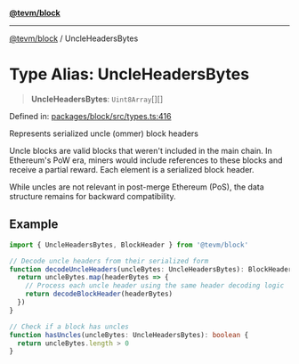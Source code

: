 [**@tevm/block**](../README.md)

***

[@tevm/block](../globals.md) / UncleHeadersBytes

# Type Alias: UncleHeadersBytes

> **UncleHeadersBytes**: `Uint8Array`[][]

Defined in: [packages/block/src/types.ts:416](https://github.com/evmts/tevm-monorepo/blob/main/packages/block/src/types.ts#L416)

Represents serialized uncle (ommer) block headers

Uncle blocks are valid blocks that weren't included in the main chain.
In Ethereum's PoW era, miners would include references to these blocks
and receive a partial reward. Each element is a serialized block header.

While uncles are not relevant in post-merge Ethereum (PoS), the data
structure remains for backward compatibility.

## Example

```typescript
import { UncleHeadersBytes, BlockHeader } from '@tevm/block'

// Decode uncle headers from their serialized form
function decodeUncleHeaders(uncleBytes: UncleHeadersBytes): BlockHeader[] {
  return uncleBytes.map(headerBytes => {
    // Process each uncle header using the same header decoding logic
    return decodeBlockHeader(headerBytes)
  })
}

// Check if a block has uncles
function hasUncles(uncleBytes: UncleHeadersBytes): boolean {
  return uncleBytes.length > 0
}
```
